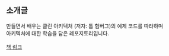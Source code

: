 ## 소개글


만들면서 배우는 클린 아키텍처 (저자: 톰 험버그)의 예제 코드를 따라하며 <br>
아키텍처에 대한 학습을 담은 레포지토리입니다. <br> <br>
[책 링크](https://ebook-product.kyobobook.co.kr/dig/epd/ebook/E000005295801)
